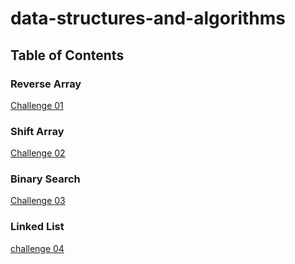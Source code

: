 # data-structures-and-algorithms

## Table of Contents

### Reverse Array
[Challenge 01](challenges/arrayReverse)

### Shift Array
[Challenge 02](challenges/arrayShift)

### Binary Search
[Challenge 03](challenges/arrayBinarySearch)

### Linked List
[challenge 04](challenges/linkedList)